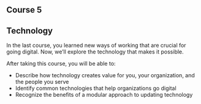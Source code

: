 ## Course 5

## Technology

In the last course, you learned new ways of working that are crucial for going digital. Now, we’ll explore the technology that makes it possible.

After taking this course, you will be able to:

+ Describe how technology creates value for you, your organization, and the people you serve
+ Identify common technologies that help organizations go digital
+ Recognize the benefits of a modular approach to updating technology
